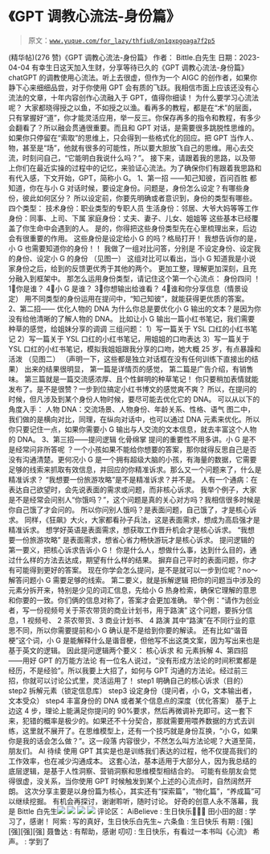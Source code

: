 # 《GPT 调教心流法-身份篇》

> 原文：[`www.yuque.com/for_lazy/thfiu8/qn1qxpgoaga7f2p5`](https://www.yuque.com/for_lazy/thfiu8/qn1qxpgoaga7f2p5)

<ne-h2 id="21c1e844" data-lake-id="21c1e844"><ne-heading-ext><ne-heading-anchor></ne-heading-anchor><ne-heading-fold></ne-heading-fold></ne-heading-ext><ne-heading-content><ne-text id="uc8101028">(精华帖)(276 赞)《GPT 调教心流法-身份篇》</ne-text></ne-heading-content></ne-h2> <ne-p id="u67b91565" data-lake-id="u67b91565"><ne-text id="u13bbb1a2">作者： Bittle.白先生</ne-text></ne-p> <ne-p id="u6112c4de" data-lake-id="u6112c4de"><ne-text id="ub603fe68">日期：2023-04-04</ne-text></ne-p> <ne-p id="u6be2c478" data-lake-id="u6be2c478"><ne-text id="uac9cb1ec">有幸生日这天加入生财，分享等待已久的《GPT 调教心流法-身份篇》</ne-text> <ne-text id="ubd5a4b02">chatGPT 的调教使用心流法。听上去很虚，但作为一个 AIGC 的创作者，如果你静下心来细细品尝，对于你使用 GPT 会有质的飞跃。我相信市面上应该还没有心流法的文章，十年内容创作心流融入于 GPT，值得你细读！</ne-text></ne-p> <ne-p id="u987631c8" data-lake-id="u987631c8"><ne-text id="ue973c12d">为什么要学习心流法呢？</ne-text> <ne-text id="ub6468078">大家都晓得授之以鱼，不如授之以渔。看再多的教程，都是在“术”的层面，只有掌握好“道”，你才能灵活应用，举一反三。你保存再多的指令和教程，有多少会翻看了？所以融会贯通很重要。而且和 GPT 对话，是需要很多跳脱性思维的。如果你只停留在“索取”的思维上，只会得到一些格式化的回应。把 GPT 当作人、物，甚至是“场”，他就有很多的可能性，所以要大胆放飞自己的思维。用心去交流，时刻问自己，“它能明白我说什么吗？”。</ne-text></ne-p> <ne-p id="u7f67fdb8" data-lake-id="u7f67fdb8"><ne-text id="uf30aee42">接下来，请跟着我的思路，以及带上你们在最近实操的过程中的记忆，来验证心流法。为了确保你们有跟着我思路和有代入感，下文开始，GPT，简称小 G。</ne-text></ne-p> <ne-p id="u24fdea21" data-lake-id="u24fdea21"><ne-text id="uedd1f0a5">1、第一招 ——知己知彼，百问百胜</ne-text> <ne-text id="u76095b7f">都知道，你在与小 G 对话时候，要设定身份。问题是，身份怎么设定？有哪些身份，彼此如何区分？</ne-text> <ne-text id="uaffe5f0e">所以设定前，你要先明确或者意识到，身份的类型有哪些。</ne-text></ne-p> <ne-p id="u0b5e0d18" data-lake-id="u0b5e0d18"><ne-text id="ua3be4ec2">四个类型：</ne-text> <ne-text id="u42e0596a">技术身份：职业类型的专职人员</ne-text> <ne-text id="uc0875c9b">生活身份：邻居、大爷大妈等等工作身份：同事、上司、下属</ne-text> <ne-text id="uea5dc9f5">家庭身份：丈夫、妻子、儿女、姐姐等</ne-text></ne-p> <ne-p id="u0a800a91" data-lake-id="u0a800a91"><ne-text id="u05991dba">这些基本已经覆盖了你生命中会遇到的人。</ne-text> <ne-text id="u19fc067e">是的，你得把这些身份类型先在心里梳理出来，后边会有很重要的作用。</ne-text></ne-p> <ne-p id="u8e8eb005" data-lake-id="u8e8eb005"><ne-text id="u6d817cf5">这些身份是设定给小 G 的吗？格局打开！</ne-text> <ne-text id="u5f0766a0">我想告诉你的是，小 G 也需要知道你的身份！！</ne-text> <ne-text id="ucdcf894a">我做了一组对比问答，分别是</ne-text> <ne-text id="uec120020">不设定身份、设定我的身份、设定小 G 的身份</ne-text> <ne-text id="u76c31d33">（见图一）</ne-text> <ne-text id="uc4d1baa8">这组对比可以看出，当小 G 知道我是小说家身份之后，给到的反馈更优秀于其他的两个。</ne-text> <ne-text id="ue015ca48">更加工整，理解更加深刻，且充分融入到框架中。</ne-text></ne-p> <ne-p id="uf664051d" data-lake-id="uf664051d"><ne-text id="u97c43722">那怎么运用身份类型，请记住这个第一个心流点：</ne-text> <ne-text id="u0b792ba9">身份四问 ！</ne-text> <ne-text id="u4e86894b">1⃣️你是谁？</ne-text> <ne-text id="udfb8cdd3">4⃣️小 G 是谁？</ne-text> <ne-text id="ue20c56d0">3⃣️你想输出给谁看？</ne-text> <ne-text id="u20e8db94">4⃣️谁和你分享信息（情景设定）</ne-text> <ne-text id="ue3d0f178">用不同类型的身份运用在提问中，“知己知彼”，就能获得更优质的答案。</ne-text></ne-p> <ne-p id="u1eb7dc46" data-lake-id="u1eb7dc46"><ne-text id="u6021f11d">2、第二招—— 优化人物的 DNA</ne-text> <ne-text id="u529a8e70">为什么你总是要优化小 G 输出的文本？是因为你没有给他清晰的了解人物的 DNA。</ne-text> <ne-text id="u0eeb6c89">比如让小 G 输出一篇小红书笔记，我们需要种草的感觉，给姐妹分享的调调</ne-text> <ne-text id="u384f8f58">三组问题：</ne-text> <ne-text id="ud77c888f">1）写一篇关于 YSL 口红的小红书笔记</ne-text> <ne-text id="u61e1c14b">2）写一篇关于 YSL 口红的小红书笔记，用姐姐的口吻表达</ne-text> <ne-text id="ua9cdf606">3）写一篇关于 YSL 口红的小红书笔记，模拟我姐姐跟我分享的口吻，她大概 25 岁，有点暴躁和活泼</ne-text> <ne-text id="u7b9be892">（见图二）</ne-text></ne-p> <ne-p id="u73cf1476" data-lake-id="u73cf1476"><ne-text id="udb2af198">（声明一下，这些都是独立对话框在没有任何训练下直接出的结果）</ne-text></ne-p> <ne-p id="u53a24bff" data-lake-id="u53a24bff"><ne-text id="ua3641e1e">出来的结果很明显，</ne-text> <ne-text id="u346ab7be">第一篇是详情页的感觉，</ne-text> <ne-text id="ue7e848d4">第二篇是广告介绍，有销售味。</ne-text> <ne-text id="u0d185c72">第三篇就是一篇交流感浓厚、且个性鲜明的种草笔记！</ne-text> <ne-text id="u4f4022b0">你只要稍加表情就能发布了。是不是很赞？一步到位搞定小红书博文的感觉爽不爽？</ne-text> <ne-text id="u3e5e643d">所以，在提问的时候，但凡涉及到某个身份人物时候，要尽可能去优化它的 DNA。</ne-text> <ne-text id="u84becacc">可以从以下的角度入手：</ne-text></ne-p> <ne-p id="u84f2ccb4" data-lake-id="u84f2ccb4"><ne-text id="u37550ced">人物 DNA：交流场景、人物身份、年龄关系、性格、语气</ne-text></ne-p> <ne-p id="ufde0c3fb" data-lake-id="ufde0c3fb"><ne-text id="u66eed44c">图二中，我们做的是横向对比，同理，在纵向对话中，也可以通过 DNA 元素来优化。所以你只要记住一点，如果你需要小 G 输出与人交流的文本信息，就去丰富这个人物的 DNA。</ne-text></ne-p> <ne-p id="u738a5ccf" data-lake-id="u738a5ccf"><ne-text id="u6c1b3844">3、第三招——提问逻辑 化骨绵掌</ne-text> <ne-text id="u1d904b7e">提问的重要性不用多讲。小 G 是不是经常问非所答呢 ？一个小孩如果不能给你想要的答案，那你就得反思自己是否没有沟通清楚。更何况小 G 是一个拥有超级大脑的小孩，有海量的数据，它需要足够的线索来抓取有效信息，并回应的你精准诉求。那么又一个问题来了，什么是精准诉求？</ne-text></ne-p> <ne-p id="u87b0e8c2" data-lake-id="u87b0e8c2"><ne-text id="ue56305f5">“我想要一份旅游攻略”是不是精准诉求？并不是。</ne-text> <ne-text id="u7ea53e63">人有一个通病：在表达自己欲望时，会先说表面的需求或问题，而非核心诉求。</ne-text></ne-p> <ne-p id="u8f9db9af" data-lake-id="u8f9db9af"><ne-text id="u71219f4b">我举个例子，大家是不是经常会问别人“你饿吗？”，这个问题是真的关心对方吗？我相信很多时候是你自己饿了才会问的。</ne-text> <ne-text id="ubd2fe3be">所以你问别人饿吗？是表面问题，自己饿了，才是核心诉求。</ne-text></ne-p> <ne-p id="ubc46967e" data-lake-id="ubc46967e"><ne-text id="u1696c2ed">同样，《狂飙》大火，大家都看孙子兵法，这是表面需求，想成为高启强才是精准诉求。</ne-text> <ne-text id="u8d581489">想学好英语是表面需求，想获取工作晋升机会才是核心诉求。</ne-text> <ne-text id="ue3536583">“我想要一份旅游攻略” 是表面需求，想省心省力畅快游玩才是核心诉求。</ne-text></ne-p> <ne-p id="ud0de3a5b" data-lake-id="ud0de3a5b"><ne-text id="u9aa3fac0">提问逻辑的第一要义，把核心诉求告诉小 G！</ne-text> <ne-text id="u099d9853">你是什么人，想做什么事，达到什么目的，通过什么样的方法去达成，期望有什么样的结果。</ne-text> <ne-text id="u9820b5fe">摒弃自己平时的表面问题，你才有可能得到更好的答案。</ne-text></ne-p> <ne-p id="u9d5c7438" data-lake-id="u9d5c7438"><ne-text id="ufe52b6eb">现在你学会怎么提问，是不是就可以一步到位呢？no～解答问题小 G 需要足够的线索。</ne-text></ne-p> <ne-p id="u3f4d5556" data-lake-id="u3f4d5556"><ne-text id="u16e27599">第二要义，就是拆解逻辑</ne-text> <ne-text id="u92425d74">把你的问题当中涉及的元素分拆开来，特别是少见的词汇信息，先给小 G 热身检索，确保它理解的意思和你要的一致。你们俩的信息对称了，答案才会更加准确。</ne-text></ne-p> <ne-p id="ua7f72d2e" data-lake-id="ua7f72d2e"><ne-text id="u3641797c">举个例：“请作为创业者，写一份视频号关于茶农带货的商业计划书，用于路演”</ne-text> <ne-text id="ubb1cb5f7">这个问题，要拆分信息，1 视频号、 2 茶农带货、3 商业计划书、 4 路演</ne-text></ne-p> <ne-p id="u17e7be77" data-lake-id="u17e7be77"><ne-text id="u7021b0bc">其中“路演”在不同行业的意思不同，所以你需要提前和小 G 确认是不是给到你要的解读。</ne-text> <ne-text id="ue29bc37e">还有比如“谐音梗”这个词，小 G 是能解释什么是谐音梗，但他写不出这类文案，因为写出来也是基于英文的逻辑。</ne-text></ne-p> <ne-p id="u7b236198" data-lake-id="u7b236198"><ne-text id="ub5c916ef">因此提问逻辑两个要义：</ne-text> <ne-text id="u22ae7ece">核心诉求 和 元素拆解</ne-text></ne-p> <ne-p id="u8149bf4b" data-lake-id="u8149bf4b"><ne-text id="ue5fb58a4">4、第四招——用好 GPT 的万能方法论</ne-text> <ne-text id="ua62237c9">有一位名人说过，“没有形成方法论的时间积累都是经历，不是经验”。所以我要上大招了，如何与 GPT 沟通的方法论。经过前三招，你就可以讨论公式里，灵活运用了！</ne-text></ne-p> <ne-p id="u6bd16cdf" data-lake-id="u6bd16cdf"><ne-text id="u0ff9fc7b">step1 明确自己的核心诉求（目的）</ne-text> <ne-text id="u10c64368">step2 拆解元素（锁定信息库）</ne-text> <ne-text id="u9b8b457d">step3 设定身份（提问者，小 G，文本输出者，文本受众）</ne-text> <ne-text id="ud87b85b4">step4 丰富身份的 DNA 或者某个信息点的深度（优化答案）</ne-text></ne-p> <ne-p id="ue41b3aab" data-lake-id="ue41b3aab"><ne-text id="u27039892">基于上边这 4 步，理论上能满足你提问的 90%要求，然后再微调补充即可。这一套下来，犯错的概率是极少的。如果还不十分契合，那就需要用喂养数据的方式去训练，这里就不展开了。在思维模型上，还有一个技巧就是身份互换，“小 G，如果你是我的话会怎么做？”。这一段落 内容很少，不然怎么叫方法论呢？大道至简，朋友们。</ne-text></ne-p> <ne-p id="u60d61e72" data-lake-id="u60d61e72"><ne-text id="ubda5500b">AI 待续</ne-text> <ne-text id="uc05de836">使用 GPT 其实是也是训练我们表达的过程，他不仅提高我们的工作效率，也在减少沟通成本。</ne-text> <ne-text id="u5d181d5d">这套心法，基本适用于大部分人，因为我总结的底层逻辑，是基于人性洞察、营销洞察和思维模型相结合的。</ne-text> <ne-text id="u8f451679">可能有些朋友会觉得很虚，没关系，当你使用 GPT 时候触发到某个上述的心流点时，自然阔然开朗。</ne-text></ne-p> <ne-p id="u20e675ad" data-lake-id="u20e675ad"><ne-text id="u395afa30">这次分享主要是以身份篇为核心，其实还有“探索篇”，“物化篇”，“养成篇”可以继续挖掘。</ne-text> <ne-text id="uff1ff191">有机会再探讨，谢谢聆听，随时讨论。</ne-text> <ne-text id="u00ff0944">好奇的创意人永不落幕，我是 Bittle 白先生</ne-text><ne-card data-card-name="image" data-card-type="inline" id="kyZIL" data-event-boundary="card">![](img/15c2059ae7ad5c1c80afcfd7b636d230.png)</ne-card></ne-p> <ne-p id="u4aab2202" data-lake-id="u4aab2202"><ne-card data-card-name="image" data-card-type="inline" id="eO6Yq" data-event-boundary="card">![](img/56cd11dccdd18ed35f6b0a4a0cf42ad2.png)</ne-card></ne-p> <ne-p id="ud6053e60" data-lake-id="ud6053e60"><ne-card data-card-name="image" data-card-type="inline" id="mziUw" data-event-boundary="card">![](img/59a36867ba464577cf08354147986cf4.png)</ne-card></ne-p> <ne-p id="u8190c794" data-lake-id="u8190c794"><ne-card data-card-name="image" data-card-type="inline" id="lUhY7" data-event-boundary="card">![](img/e17c8780ee7ae4f263ac29e96c70eb29.png)</ne-card></ne-p> <ne-hole id="u25533a3d" data-lake-id="u25533a3d"><ne-card data-card-name="hr" data-card-type="block" id="RtsiM" data-event-boundary="card"><ne-p id="uad40da2a" data-lake-id="uad40da2a"><ne-text id="u8428e09c">评论区：</ne-text></ne-p> <ne-p id="ueb31d846" data-lake-id="ueb31d846"><ne-text id="uc2d80000">AiBelieve : 生日快乐🎉🎉🎉</ne-text> <ne-text id="u88ec4cfc">田小田的甜 : 学习了，感谢！</ne-text> <ne-text id="u9c78acfb">阿紫 : 写的真好，生日快乐白先生~</ne-text> <ne-text id="u81a0efca">六条鱼 : 生日快乐</ne-text> <ne-text id="u0b3d936b">有期 : [强][强][强][强]</ne-text> <ne-text id="u168c8ff2">聂鲁达 : 有帮助，感谢</ne-text> <ne-text id="u69fe4486">叨叨 : 生日快乐，有看过一本书叫《心流》</ne-text> <ne-text id="uda4890c4">希声。 : 学到了</ne-text></ne-p></ne-card></ne-hole>